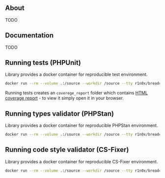 About
--------------------------
TODO

Documentation
--------------------------
TODO

Running tests (PHPUnit)
--------------------------
Library provides a docker container for reproducible test environment.
```bash
docker run --rm --volume .:/source --workdir /source --tty r1n0x/breadcrumbs-bundle-container:1.0.0 composer run-script phpunit
```
Running tests creates an `coverege_report` folder which contains [HTML coverage report](https://docs.phpunit.de/en/11.4/code-coverage.html) - to view it simply open it in your browser.

Running types validator (PHPStan)
--------------------------
Library provides a docker container for reproducible PHPStan environment.
```bash
docker run --rm --volume .:/source --workdir /source --tty r1n0x/breadcrumbs-bundle-container:1.0.0 composer run-script phpstan
```

Running code style validator (CS-Fixer)
--------------------------
Library provides a docker container for reproducible CS-Fixer environment.
```bash
docker run --rm --volume .:/source --workdir /source --tty r1n0x/breadcrumbs-bundle-container:1.0.0 composer run-script csfixer
```